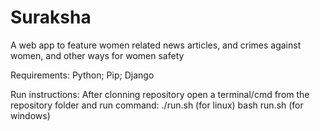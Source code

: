 # Suraksha
A web app to feature women related news articles, and crimes against women, and other ways for women safety

Requirements:
Python; Pip; Django

Run instructions:
After clonning repository open a terminal/cmd from the repository folder and run command:
./run.sh (for linux)
bash run.sh (for windows)
